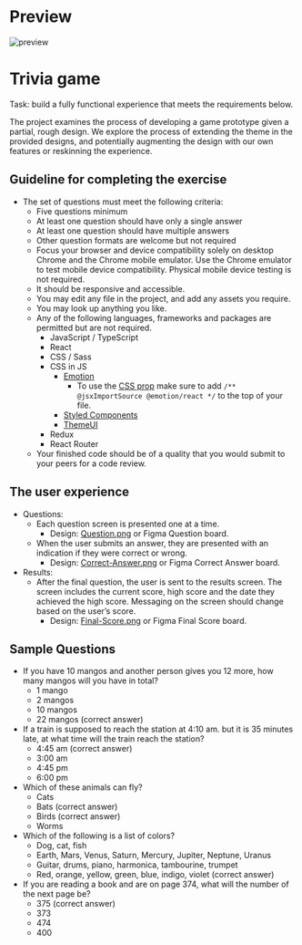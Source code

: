 # Preview

![preview](https://user-images.githubusercontent.com/34932547/183357804-f95320cb-ea2d-4525-b69c-e3b956de67ad.gif)

# Trivia game

Task: build a fully functional experience that meets the requirements below.

The project examines the process of developing a game prototype given a partial, rough design. We explore the process of extending the theme in the provided designs, and potentially augmenting the design with our own features or reskinning the experience.

## Guideline for completing the exercise

- The set of questions must meet the following criteria:
  - Five questions minimum
  - At least one question should have only a single answer
  - At least one question should have multiple answers
  - Other question formats are welcome but not required
  - Focus your browser and device compatibility solely on desktop Chrome and the Chrome mobile emulator. Use the Chrome emulator to test mobile device compatibility. Physical mobile device testing is not required.
  - It should be responsive and accessible.
  - You may edit any file in the project, and add any assets you require.
  - You may look up anything you like.
  - Any of the following languages, frameworks and packages are permitted but are not required.
    - JavaScript / TypeScript
    - React
    - CSS / Sass
    - CSS in JS
      - [Emotion](https://emotion.sh/docs/introduction)
        - To use the [CSS prop](https://emotion.sh/docs/css-prop#jsx-pragma) make sure to add `/** @jsxImportSource @emotion/react */` to the top of your file.
      - [Styled Components](https://styled-components.com/)
      - [ThemeUI](https://theme-ui.com/)
    - Redux
    - React Router
  - Your finished code should be of a quality that you would submit to your peers for a code review.

## The user experience

- Questions:
  - Each question screen is presented one at a time.
    - Design: [Question.png](./Question/png) or Figma Question board.
  - When the user submits an answer, they are presented with an indication if they were correct or wrong.
    - Design: [Correct-Answer.png](./Correct-Answer.png) or Figma Correct Answer board.
- Results:
  - After the final question, the user is sent to the results screen. The screen includes the current score, high score and the date they achieved the high score. Messaging on the screen should change based on the user’s score.
    - Design: [Final-Score.png](./Final-Sorce.png) or Figma Final Score board.

## Sample Questions

- If you have 10 mangos and another person gives you 12 more, how‌ ‌many‌ ‌mangos‌ ‌will‌ ‌you‌ ‌have‌ ‌in‌ ‌total?‌
  - 1 mango
  - 2 mangos
  - 10 mangos
  - 22 mangos (correct answer)
- If‌ ‌a‌ ‌train‌ ‌is‌ ‌supposed‌ ‌to‌ ‌reach‌ ‌the‌ ‌station‌ ‌at‌ ‌4:10‌ ‌am‌. but‌ ‌it‌ ‌is ‌35‌ ‌minutes‌ late,‌ ‌at‌ ‌what‌ ‌time‌ ‌will ‌the‌ ‌train‌ ‌reach‌ ‌the‌ ‌station?‌ ‌
  - 4:45 am (correct answer)
  - 3:00 am
  - 4:45 pm
  - 6:00 pm
- Which of these animals can fly?
  - Cats
  - Bats (correct answer)
  - Birds (correct answer)
  - Worms
- Which of the following is a list of colors?
  - Dog, cat, fish
  - Earth, Mars, Venus, Saturn, Mercury, Jupiter, Neptune, Uranus
  - Guitar, drums, piano, harmonica, tambourine, trumpet
  - Red, orange, yellow, green, blue, indigo, violet (correct answer)
- If you are reading a book and are on page 374, what will the number of the next page be?
  - 375 (correct answer)
  - 373
  - 474
  - 400
